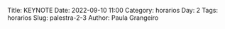 Title: KEYNOTE
Date: 2022-09-10 11:00
Category: horarios
Day: 2
Tags: horarios
Slug: palestra-2-3
Author: Paula Grangeiro
